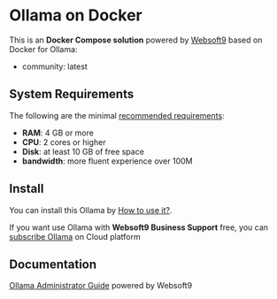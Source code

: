 # Ollama on Docker  

This is an **Docker Compose solution** powered by [Websoft9](https://www.websoft9.com) based on Docker for Ollama:


 - community:  latest


## System Requirements

The following are the minimal [recommended requirements](https://ollama.com):

* **RAM**: 4 GB or more
* **CPU**: 2 cores or higher
* **Disk**: at least 10 GB of free space
* **bandwidth**: more fluent experience over 100M  

## Install

You can install this Ollama by [How to use it?](https://github.com/Websoft9/docker-library#how-to-use-it).   

If you want use Ollama with **Websoft9 Business Support** free, you can [subscribe Ollama](https://www.websoft9.com/apps) on Cloud platform

## Documentation

[Ollama Administrator Guide](https://support.websoft9.com/docs/ollama) powered by Websoft9